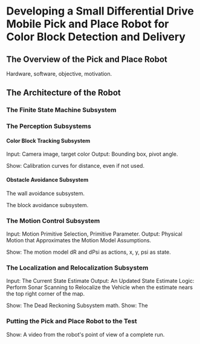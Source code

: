 # Developing a Small Differential Drive Mobile Pick and Place Robot for Color Block Detection and Delivery

## The Overview of the Pick and Place Robot
Hardware, software, objective, motivation. 

## The Architecture of the Robot

### The Finite State Machine Subsystem

### The Perception Subsystems

#### Color Block Tracking Subsystem
Input: Camera image, target color
Output: Bounding box, pivot angle.

Show: Calibration curves for distance, even if not used.

#### Obstacle Avoidance Subsystem

The wall avoidance subsystem.

The block avoidance subsystem.
### The Motion Control Subsystem
Input: Motion Primitive Selection, Primitive Parameter. 
Output: Physical Motion that Approximates the Motion Model Assumptions. 

Show: The motion model dR and dPsi as actions, x, y, psi as state.

### The Localization and Relocalization Subsystem
Input: The Current State Estimate
Output: An Updated State Estimate
Logic: Perform Sonar Scanning to Relocalize the Vehicle when the estimate nears the top right corner of the map.  



Show: The Dead Reckoning Subsystem math. 
Show: The 

### Putting the Pick and Place Robot to the Test

Show: A video from the robot's point of view of a complete run. 